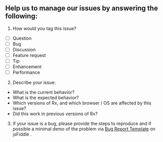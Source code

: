 ## Help us to manage our issues by answering the following:

1. How would you tag this issue?

  - [ ] Question
  - [ ] Bug
  - [ ] Discussion
  - [ ] Feature request
  - [ ] Tip
  - [ ] Enhancement
  - [ ] Performance

2. Describe your issue:

  - What is the current behavior?
  - What is the expected behavior?
  - Which versions of Rx, and which browser / OS are affected by this issue?
  - Did this work in previous versions of Rx?

3. If your issue is a bug, please provide the steps to reproduce and if possible a minimal demo of the problem via [Bug Report Template](https://jsfiddle.net/yuanyan/ygjr55fh/) on jsFiddle
.
